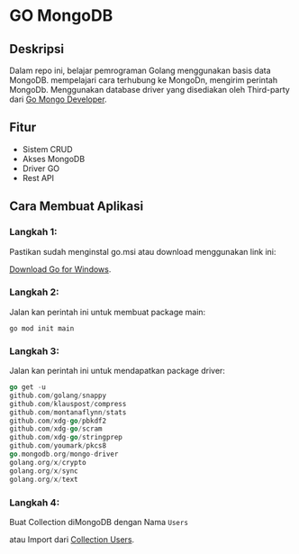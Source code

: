 # GO MongoDB

## Deskripsi

Dalam repo ini, belajar pemrograman Golang menggunakan basis data MongoDB. mempelajari cara terhubung ke MongoDn, mengirim perintah MongoDb. Menggunakan database driver yang disediakan oleh Third-party dari [Go Mongo Developer](go.mongodb.org/mongo-driver).

## Fitur

- Sistem CRUD
- Akses MongoDB
- Driver GO
- Rest API

## Cara Membuat Aplikasi

### Langkah 1: 

Pastikan sudah menginstal go.msi atau download menggunakan link ini:

[Download Go for Windows](https://go.dev/dl/go1.21.5.windows-amd64.msi).

### Langkah 2: 

Jalan kan perintah ini untuk membuat package main:
```
go mod init main
```

### Langkah 3: 

Jalan kan perintah ini untuk mendapatkan package driver:
```go
go get -u 
github.com/golang/snappy 
github.com/klauspost/compress 
github.com/montanaflynn/stats 
github.com/xdg-go/pbkdf2 
github.com/xdg-go/scram 
github.com/xdg-go/stringprep 
github.com/youmark/pkcs8 
go.mongodb.org/mongo-driver 
golang.org/x/crypto 
golang.org/x/sync 
golang.org/x/text
```

### Langkah 4: 

Buat Collection diMongoDB dengan Nama ``` Users ``` 

atau Import dari [Collection Users](https://github.com/panntod/Go-Mongo/tree/main/mongo).
